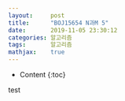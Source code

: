 ```yaml
---
layout:     post
title:      "BOJ15654 N과M 5"
date:       2019-11-05 23:30:12
categories: 알고리즘
tags:       알고리즘
mathjax:    true
---
```


* Content
{:toc}

test